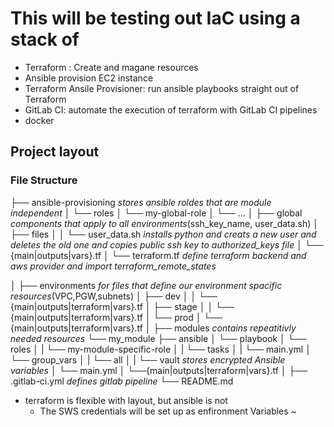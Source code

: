# This will be testing out IaC using a stack of 
  - Terraform : Create and magane resources
  - Ansible provision EC2 instance
  - Terraform Ansile Provisioner: run ansible playbooks straight out of Terraform
  - GitLab CI: automate the execution of terraform with GitLab CI pipelines
  - docker

## Project layout                                    
### File Structure

├── ansible-provisioning *stores ansible roldes that are module independent*
│ └── roles
│   └── my-global-role
│     └── ...
│
├── global   *components that apply to all environments*(ssh_key_name, user_data.sh)
│   ├── files
│   │ └── user_data.sh  *installs python and creats a new user and deletes the old one and copies public ssh key to authorized_keys file*
│   └── {main|outputs|vars}.tf
│   └── terraform.tf  *define terraform backend and aws provider and import terraform_remote_states*

│
├── environments  *for files that define our environment spacific resources*(VPC,PGW,subnets)
│ ├── dev
│ │ └── {main|outputs|terraform|vars}.tf
│ ├── stage
│ │ └── {main|outputs|terraform|vars}.tf
│ └── prod
│   └── {main|outputs|terraform|vars}.tf
│
├── modules    *contains repeatitivly needed resources*
  └── my_module
    ├── ansible
    │ └── playbook
    │   └── roles
    │   | └── my-module-specific-role
    │   |   └── tasks
    │   |     └── main.yml
    │   └── group_vars
    │   | └── all
    │   |   └── vault   *stores encrypted Ansible variables*
    │   └── main.yml
    │
    └──{main|outputs|terraform|vars}.tf
│
├── .gitlab-ci.yml  *defines gitlab pipeline*
└── README.md




- terraform is flexible with layout, but ansible is not
  - The SWS credentials will be set up as enfironment Variables
~

